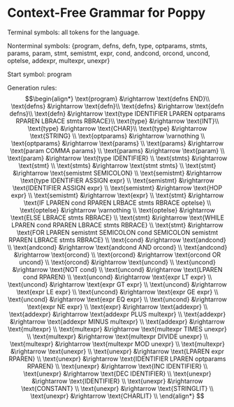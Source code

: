 # Context-Free Grammar for Poppy

Terminal symbols: all tokens for the language.

Nonterminal symbols: $\{\text{program, defns, defn, type, optparams, stmts, params, param, stmt, semistmt, expr, cond, andcond, orcond, uncond, optelse, addexpr, multexpr, unexpr}\}$

Start symbol: $\text{program}$

Generation rules:
$$\begin{align*}
\text{program} &\rightarrow \text{defns END}\\
\text{defns} &\rightarrow \text{defn}\\
\text{defns} &\rightarrow \text{defn defns}\\
\text{defn} &\rightarrow \text{type IDENTIFIER LPAREN optparams RPAREN LBRACE stmts RBRACE}\\
\text{type} &\rightarrow \text{INT}\\
\text{type} &\rightarrow \text{CHAR}\\
\text{type} &\rightarrow \text{STRING} \\
\text{optparams} &\rightarrow \varnothing \\
\text{optparams} &\rightarrow \text{params} \\
\text{params} &\rightarrow \text{param COMMA params}  \\
\text{params} &\rightarrow \text{param}  \\
\text{param} &\rightarrow \text{type IDENTIFIER}  \\
\text{stmts} &\rightarrow \text{stmt}  \\
\text{stmts} &\rightarrow \text{stmt stmts}  \\
\text{stmt} &\rightarrow \text{semistmt SEMICOLON}  \\
\text{semistmt} &\rightarrow \text{type IDENTIFIER ASSIGN expr}  \\
\text{semistmt} &\rightarrow \text{IDENTIFIER ASSIGN expr}  \\
\text{semistmt} &\rightarrow \text{HOP expr}  \\
\text{semistmt} &\rightarrow \text{expr} \\
\text{stmt} &\rightarrow \text{IF LPAREN cond RPAREN LRBACE stmts RBRACE optelse}  \\
\text{optelse} &\rightarrow \varnothing  \\
\text{optelse} &\rightarrow \text{ELSE LBRACE stmts RBRACE}  \\
\text{stmt} &\rightarrow \text{WHILE LPAREN cond RPAREN LBRACE stmts RBRACE}  \\
\text{stmt} &\rightarrow \text{FOR LPAREN semistmt SEMICOLON cond SEMICOLON semistmt RPAREN LBRACE stmts RBRACE}  \\
\text{cond} &\rightarrow \text{andcond}  \\
\text{andcond} &\rightarrow \text{andcond AND orcond}  \\
\text{andcond} &\rightarrow \text{orcond}  \\
\text{orcond} &\rightarrow \text{orcond OR uncond}  \\
\text{orcond} &\rightarrow \text{uncond}  \\
\text{uncond} &\rightarrow \text{NOT cond}  \\
\text{uncond} &\rightarrow \text{LPAREN cond RPAREN}  \\
\text{uncond} &\rightarrow \text{expr LT expr}  \\
\text{uncond} &\rightarrow \text{expr GT expr}  \\
\text{uncond} &\rightarrow \text{expr LE expr}  \\
\text{uncond} &\rightarrow \text{expr GE expr}  \\
\text{uncond} &\rightarrow \text{expr EQ expr}  \\
\text{uncond} &\rightarrow \text{expr NE expr}  \\
\text{expr} &\rightarrow \text{addexpr}  \\
\text{addexpr} &\rightarrow \text{addexpr PLUS multexpr}  \\
\text{addexpr} &\rightarrow \text{addexpr MINUS multexpr}  \\
\text{addexpr} &\rightarrow \text{multexpr}  \\
\text{multexpr} &\rightarrow \text{multexpr TIMES unexpr}  \\
\text{multexpr} &\rightarrow \text{multexpr DIVIDE unexpr}  \\
\text{multexpr} &\rightarrow \text{multexpr MOD unexpr}  \\
\text{multexpr} &\rightarrow \text{unexpr}  \\
\text{unexpr} &\rightarrow \text{LPAREN expr RPAREN}  \\
\text{unexpr} &\rightarrow \text{IDENTIFIER LPAREN optparams RPAREN}  \\
\text{unexpr} &\rightarrow \text{INC IDENTIFIER} \\
\text{unexpr} &\rightarrow \text{DEC IDENTIFIER} \\
\text{unexpr} &\rightarrow \text{IDENTIFIER}  \\
\text{unexpr} &\rightarrow \text{CONSTANT}  \\
\text{unexpr} &\rightarrow \text{STRINGLIT}  \\
\text{unexpr} &\rightarrow \text{CHARLIT}  \\
\end{align*}
$$